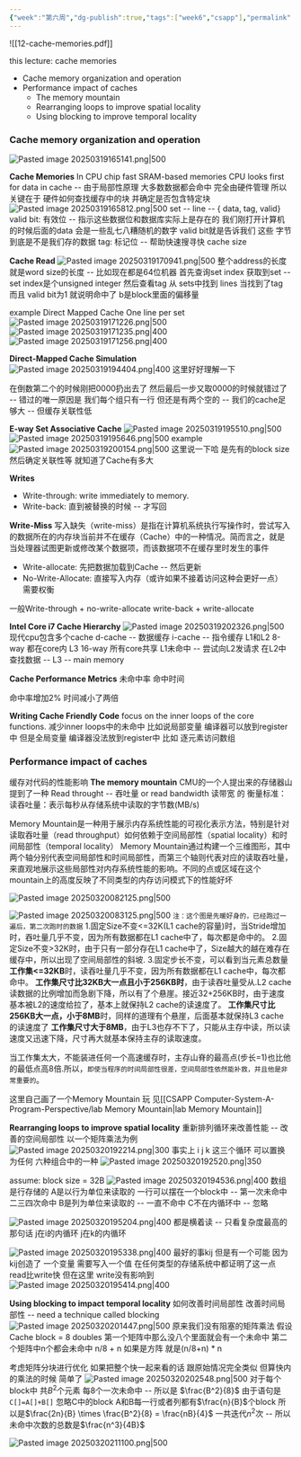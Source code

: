 ```yaml
---
{"week":"第六周","dg-publish":true,"tags":["week6","csapp"],"permalink":"/CSAPP Computer-System-A-Program-Perspective/Lecture 12 Cache Memories/","dgPassFrontmatter":true,"noteIcon":"","created":"2025-03-19T16:46:34.597+08:00","updated":"2025-04-19T09:53:19.313+08:00"}
---
```


![[12-cache-memories.pdf]]

this lecture: cache memories
- Cache memory organization and operation
- Performance impact of caches
	- The memory mountain
	- Rearranging loops to improve spatial locality
	- Using blocking to improve temporal locality
### Cache memory organization and operation
![Pasted image 20250319165141.png|500](/img/user/accessory/Pasted%20image%2020250319165141.png)

**Cache Memories**
In CPU chip
fast SRAM-based memories
CPU looks first for data in cache -- 由于局部性原理  大多数数据都会命中
完全由硬件管理
所以关键在于 硬件如何查找缓存中的块 并确定是否包含特定块
![Pasted image 20250319165812.png|500](/img/user/accessory/Pasted%20image%2020250319165812.png)
set -- line -- { data, tag, valid}
valid bit: 有效位 -- 指示这些数据位和数据库实际上是存在的   我们刚打开计算机的时候后面的data 会是一些乱七八糟随机的数字  valid bit就是告诉我们 这些 字节 到底是不是我们存的数据
tag: 标记位 -- 帮助快速搜寻快
cache size

**Cache Read**
![Pasted image 20250319170941.png|500](/img/user/accessory/Pasted%20image%2020250319170941.png)
整个address的长度就是word size的长度  -- 比如现在都是64位机器
首先查询set index 获取到set -- set index是个unsigned integer
然后查看tag 从 sets中找到 lines
当找到了tag 而且 valid bit为1 就说明命中了
b是block里面的偏移量

example  Direct Mapped Cache
One line per set
![Pasted image 20250319171226.png|500](/img/user/accessory/Pasted%20image%2020250319171226.png)
![Pasted image 20250319171235.png|400](/img/user/accessory/Pasted%20image%2020250319171235.png)
![Pasted image 20250319171256.png|400](/img/user/accessory/Pasted%20image%2020250319171256.png)

**Direct-Mapped Cache Simulation**
![Pasted image 20250319194404.png|400](/img/user/accessory/Pasted%20image%2020250319194404.png)
这里好好理解一下

在倒数第二个的时候刚把0000扔出去了  然后最后一步又取0000的时候就错过了 -- 错过的唯一原因是 我们每个组只有一行
但还是有两个空的 -- 我们的cache足够大 -- 但缓存关联性低

**E-way Set Associative Cache**
![Pasted image 20250319195510.png|500](/img/user/accessory/Pasted%20image%2020250319195510.png)
![Pasted image 20250319195646.png|500](/img/user/accessory/Pasted%20image%2020250319195646.png)
example
![Pasted image 20250319200154.png|500](/img/user/accessory/Pasted%20image%2020250319200154.png)
这里说一下哈  是先有的block size  然后确定关联性等  就知道了Cache有多大


**Writes**
- Write-through: write immediately to memory.
- Write-back: 直到被替换的时候 -- 才写回

**Write-Miss**
写入缺失（write-miss）是指在计算机系统执行写操作时，尝试写入的数据所在的内存块当前并不在缓存（Cache）中的一种情况。简而言之，就是当处理器试图更新或修改某个数据项，而该数据项不在缓存里时发生的事件
- Write-allocate: 先把数据加载到Cache -- 然后更新
- No-Write-Allocate: 直接写入内存（或许如果不接着访问这种会更好一点）
需要权衡

一般Write-through + no-write-allocate
write-back + write-allocate

**Intel Core i7 Cache Hierarchy**
![Pasted image 20250319202326.png|500](/img/user/accessory/Pasted%20image%2020250319202326.png)
现代cpu包含多个cache
d-cache -- 数据缓存
i-cache -- 指令缓存
L1和L2 8-way 都在core内
L3 16-way 所有core共享
L1未命中 -- 尝试向L2发请求 在L2中查找数据 -- L3 -- main memory

**Cache Performance Metrics**
未命中率
命中时间


命中率增加2%  时间减小了两倍

**Writing Cache Friendly Code**
focus on the inner loops of the core functions.
减少inner loops中的未命中
比如说局部变量 编译器可以放到register中  但是全局变量 编译器没法放到register中
比如 逐元素访问数组


### Performance impact of caches
缓存对代码的性能影响
**The memory  mountain**
CMU的一个人提出来的存储器山
提到了一种 Read throught -- 吞吐量 or  read bandwidth 读带宽  的 衡量标准：
读吞吐量：表示每秒从存储系统中读取的字节数(MB/s)

Memory Mountain是一种用于展示内存系统性能的可视化表示方法，特别是针对读取吞吐量（read throughput）如何依赖于空间局部性（spatial locality）和时间局部性（temporal locality）
Memory Mountain通过构建一个三维图形，其中两个轴分别代表空间局部性和时间局部性，而第三个轴则代表对应的读取吞吐量，来直观地展示这些局部性对内存系统性能的影响。不同的点或区域在这个mountain上的高度反映了不同类型的内存访问模式下的性能好坏

![Pasted image 20250320082125.png|500](/img/user/accessory/Pasted%20image%2020250320082125.png)



![Pasted image 20250320083125.png|500](/img/user/accessory/Pasted%20image%2020250320083125.png)
`注：这个图是先暖好身的，已经跑过一遍后，第二次跑时的数据` 1.固定Size不变<=32K(L1 cache的容量)时，当Stride增加时，吞吐量几乎不变，因为所有数据都在L1 cache中了，每次都是命中的。 2.固定Size不变>32K时，由于只有一部分存在L1 cache中了，Size越大的越在难存在缓存中，所以出现了空间局部性的斜坡. 3.固定步长不变，可以看到当元素总数量 **工作集<=32KB**时，读吞吐量几乎不变，因为所有数据都在L1 cache中，每次都命中。 **工作集尺寸比32KB大一点且小于256KB时**，由于读吞吐量受从.L2 cache读数据的比例增加而急剧下降，所以有了个悬崖。接近32+256KB时，由于速度基本被L2的速度给拉了，基本上就保持L2 cache的读速度了。 **工作集尺寸比256KB大一点，小于8MB**时，同样的道理有个悬崖，后面基本就保持L3 cache 的读速度了 **工作集尺寸大于8MB**，由于L3也存不下了，只能从主存中读，所以读速度又迅速下降，尺寸再大就基本保持主存的读取速度。

当工作集太大，不能装进任何一个高速缓存时，主存山脊的最高点(步长=1)也比他的最低点高8倍.所以，`即使当程序的时间局部性很差，空间局部性依然能补救，并且他是非常重要的`。

这里自己画了一个Memory Mountain 玩 见[[CSAPP Computer-System-A-Program-Perspective/lab Memory Mountain\|lab Memory Mountain]]

**Rearranging loops to improve spatial locality**
重新排列循环来改善性能 -- 改善的空间局部性
以一个矩阵乘法为例
![Pasted image 20250320192214.png|300](/img/user/accessory/Pasted%20image%2020250320192214.png)
事实上 i j k 这三个循环 可以置换为任何 六种组合中的一种
![Pasted image 20250320192520.png|350](/img/user/accessory/Pasted%20image%2020250320192520.png)

assume: block size = 32B
![Pasted image 20250320194536.png|400](/img/user/accessory/Pasted%20image%2020250320194536.png)
数组是行存储的
A是以行为单位来读取的 一行可以摆在一个block中  -- 第一次未命中 二三四次命中
B是列为单位来读取的 --  一直不命中
C不在内循环中 -- 忽略

![Pasted image 20250320195204.png|400](/img/user/accessory/Pasted%20image%2020250320195204.png)
都是横着读 -- 只看复杂度最高的那句话  j在i的内循环  j在k的内循环

![Pasted image 20250320195338.png|400](/img/user/accessory/Pasted%20image%2020250320195338.png)
最好的事kij 但是有一个可能 因为kij创造了 一个变量 需要写入一个值
在任何类型的存储系统中都证明了这一点  read比write快
但在这里 write没有影响到
![Pasted image 20250320195414.png|400](/img/user/accessory/Pasted%20image%2020250320195414.png)

**Using blocking to impact temporal locality**
如何改善时间局部性
改善时间局部性 -- need a technique called blocking
![Pasted image 20250320201447.png|500](/img/user/accessory/Pasted%20image%2020250320201447.png)
原来我们没有阻塞的矩阵乘法  假设Cache block = 8 doubles  第一个矩阵中那么没八个里面就会有一个未命中  第二个矩阵中n个都会未命中
n/8 + n
如果是方阵  就是(n/8+n) * n

考虑矩阵分块进行优化
如果把整个快一起来看的话 跟原始情况完全类似
但算快内的乘法的时候 简单了
![Pasted image 20250320202548.png|500](/img/user/accessory/Pasted%20image%2020250320202548.png)
对于每个block中 共$B^2$个元素 每8个一次未命中 -- 所以是 $\frac{B^2}{8}$
由于语句是`C[]=A[]+B[]` 忽略C中的block  A和B每一行或者列都有$\frac{n}{B}$个block
所以是$\frac{2n}{B} \times \frac{B^2}{8} = \frac{nB}{4}$
一共迭代$n^2$次 --  所以未命中次数的总数是$\frac{n^3}{4B}$

![Pasted image 20250320211100.png|500](/img/user/accessory/Pasted%20image%2020250320211100.png)






